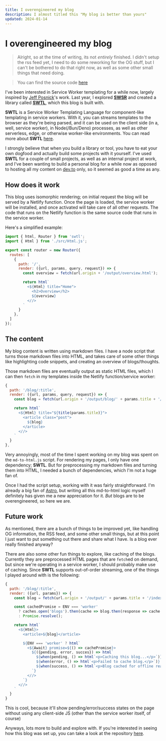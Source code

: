 ```yaml
---
title: I overengineered my blog
description: I almost titled this "My blog is better than yours"
updated: 2024-01-14
---
```


# I overengineered my blog

> Alright, so at the time of writing, its not _entirely_ finished. I didn't setup the rss feed yet, I need to do some reworking for the OG stuff, but I can't be bothered to do that right now, as well as some other small things that need doing.

> You can find the source code [here](https://github.com/thepassle/blog)

I've been interested in Service Worker templating for a while now, largely inspired by [Jeff Posnick](https://jeffy.info/)'s work. Last year, I explored **[SWSR](/definitions#swsr)** and created a library called **[SWTL](https://github.com/thepassle/swtl)**, which this blog is built with.

**SWTL** is a Service Worker Templating Language for component-like templating in service workers. With it, you can streams templates to the browser as they're being parsed, and it can be used on the client side (in a, well, service worker), in Node(/Bun/Deno) processes, as well as other serverless, edge, or otherwise worker-like environments. You can read more about **SWTL** [here](/blog/service-worker-templating-language-(swtl)/).

I strongly believe that when you build a library or tool, you have to eat your own dogfood and actually build some projects with it yourself. I've used **SWTL** for a couple of small projects, as well as an internal project at work, and I've been wanting to build a personal blog for a while now as opposed to hosting all my content on [dev.to](https://dev.to/thepassle) only, so it seemed as good a time as any.

## How does it work

This blog uses isomorphic rendering; on initial request the blog will be served by a Netlify function. Once the page is loaded, the service worker will be installed, and once activated will take care of all other requests. The code that runs on the Netlify function is the same source code that runs in the service worker.

Here's a simplified example:

```js
import { html, Router } from 'swtl';
import { Html } from './src/Html.js';

export const router = new Router({
  routes: [
    {
      path: '/',
      render: ({url, params, query, request}) => { 
        const overview = fetch(url.origin + '/output/overview.html');

        return html`
          <${Html} title="Home">
            <h2>Overview</h2>
            ${overview}
          <//>
        `
      }
    },
  ]
});
```

## The content

My blog content is written using markdown files. I have a node script that turns those markdown files into HTML, and takes care of some other things like highlighting code snippets, and creating an overview of blogs/thoughts.

Those markdown files are eventually output as static HTML files, which I can then `fetch` in my templates inside the Netlify function/service worker:

```js
{
  path: '/blog/:title',
  render: ({url, params, query, request}) => {
    const blog = fetch(url.origin + '/output/blog/' + params.title + '/index.html');

    return html`
      <${Html} title="${title(params.title)}">
        <article class="post">
          ${blog}
        </article>
      <//>
    `
  }
},
```

Very annoyingly, most of the time I spent working on my blog was spent on the `md-to-html.js` script. For rendering my pages, I only have one dependency; **SWTL**. But for preprocessing my markdown files and turning them into HTML, I needed a bunch of dependencies, which I'm not a huge fan of.

Once I had the script setup, working with it was fairly straightforward. I'm already a big fan of [Astro](https://astro.build/), but writing all this md-to-html logic myself definitely has given me a new appreciation for it. _But_ blogs are to be overengineered, so here we are.

## Future work

As mentioned, there are a bunch of things to be improved yet, like handling OG information, the RSS feed, and some other small things, but at this point I just want to put something out there and share what I have. Is a blog ever really finished anyway?

There are also some other fun things to explore, like caching of the blogs. Currently they are preprocessed HTML pages that are `fetch`ed on demand, but since we're operating in a service worker, I should probably make use of caching. Since **SWTL** supports out-of-order streaming, one of the things I played around with is the following:

```js
{
  path: '/blog/:title',
  render: ({url, params}) => {
    const blog = fetch(url.origin + '/output/' + params.title + '/index.html');

    const cachedPromise = ENV === 'worker'
      ? caches.open('blogs').then(cache => blog.then(response => cache.put(url, response.clone())))
      : Promise.resolve();

    return html`
      <${Html}>
        <article>${blog}</article>

        ${ENV === 'worker' ? html`
          <${Await} promise=${() => cachePromise}>
            ${({pending, error, succes}) => html`
              ${when(pending, () => html`<p>Caching this blog...</p>`)}
              ${when(error, () => html`<p>Failed to cache blog.</p>`)}
              ${when(success, () => html`<p>Blog cached for offline reading pleasure.</p>`)}
            `}
          <//>
        `}
      <//>
    `
  }
}
```

This is cool, because it'll show pending/error/success states on the page without using any client-side JS (other than the service worker itself, of course)

Anyways, lots more to build and explore with. If you're interested in seeing how this blog was set up, you can take a look at the repository [here](https://github.com/thepassle/blog).